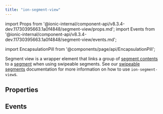 ```yaml
---
title: "ion-segment-view"
---
```


import Props from '@ionic-internal/component-api/v8.3.4-dev.11730395663.1a0f4848/segment-view/props.md';
import Events from '@ionic-internal/component-api/v8.3.4-dev.11730395663.1a0f4848/segment-view/events.md';

<head>
  <title>ion-segment-view: Controller element for swipeable segments</title>
  <meta name="description" content="ion-segment-views are wrapper elements that link a group of segment contents to a segment" />
</head>

import EncapsulationPill from '@components/page/api/EncapsulationPill';

<EncapsulationPill type="shadow" />

Segment view is a wrapper element that links a group of [segment contents](./segment-content.md) to a [segment](./segment.md) when using swipeable segments.
See our [swipeable segments](./segment.md#swipeable-segments) documentation for more information on how to use `ion-segment-view`s.

## Properties

<Props />

## Events

<Events />